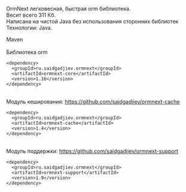 OrmNext легковесная, быстрая orm библиотека.<br/>
Весит всего 311 Кб.<br/>
Написана на чистой Java без использования сторонних библиотек<br/>
Технологии: Java.<br/>

Maven<br/>
<br/>Библиотека orm<br/>
```maven
<dependency>
  <groupId>ru.saidgadjiev.ormnext</groupId>
  <artifactId>ormnext-core</artifactId>
  <version>1.16</version>
</dependency>
```
<br/>Модуль кеширования: https://github.com/saidgadjiev/ormnext-cache<br/>
```maven
<dependency>
  <groupId>ru.saidgadjiev.ormnext</groupId>
  <artifactId>ormnext-cache</artifactId>
  <version>1.4</version>
</dependency>
```
<br/>Модуль поддержки: https://github.com/saidgadjiev/ormnext-support<br/>
```maven
<dependency>
  <groupId>ru.saidgadjiev.ormnext</groupId>
  <artifactId>ormnext-support</artifactId>
  <version>1.9</version>
</dependency>
```

